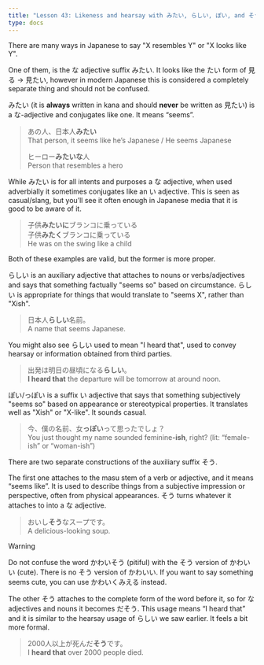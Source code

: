 ```yaml
---
title: "Lesson 43: Likeness and hearsay with みたい, らしい, ぽい, and そう"
type: docs
---
```



There are many ways in Japanese to say "X resembles Y" or "X looks like Y".

One of them, is the な adjective suffix みたい. It looks like the たい form of 見る \-\> 見たい, however in modern Japanese this is considered a completely separate thing and should not be confused.

みたい (it is **always** written in kana and should **never** be written as 見たい) is a な-adjective and conjugates like one. It means “seems”. 

> あの人、日本人<b>みたい</b>  
> That person, it seems like he’s Japanese / He seems Japanese  
>  
> ヒーロー<b>みたいな</b>人  
> Person that resembles a hero

While みたい is for all intents and purposes a な adjective, when used adverbially it sometimes conjugates like an い adjective. This is seen as casual/slang, but you’ll see it often enough in Japanese media that it is good to be aware of it.

> 子供<b>みたいに</b>ブランコに乗っている  
> 子供<b>みたく</b>ブランコに乗っている  
> He was on the swing like a child

Both of these examples are valid, but the former is more proper.

らしい is an auxiliary adjective that attaches to nouns or verbs/adjectives and says that something factually "seems so" based on circumstance. らしい is appropriate for things that would translate to "seems X", rather than "Xish".

> 日本人<b>らしい</b>名前。  
> A name that seems Japanese.

You might also see らしい used to mean "I heard that", used to convey hearsay or information obtained from third parties.

> 出発は明日の昼頃になる<b>らしい</b>。  
> <b>I heard that</b> the departure will be tomorrow at around noon.

ぽい/っぽい is a suffix い adjective that says that something subjectively "seems so" based on appearance or stereotypical properties. It translates well as "Xish" or "X-like". It sounds casual.

> 今、僕の名前、女<b>っぽい</b>って思ったでしょ？  
> You just thought my name sounded feminine<b>-ish</b>, right? (lit: “female-ish” or “woman-ish”)


There are two separate constructions of the auxiliary suffix そう.

The first one attaches to the masu stem of a verb or adjective, and it means “seems like”. It is used to describe things from a subjective impression or perspective, often from physical appearances. そう turns whatever it attaches to into a な adjective.

> おいし<b>そう</b>なスープです。  
> A delicious-looking soup.


> [!WARNING]
> Do not confuse the word かわいそう (pitiful) with the そう version of かわいい (cute). There is no そう version of かわいい. If you want to say something seems cute, you can use かわいくみえる instead.

The other そう attaches to the complete form of the word before it, so for な adjectives and nouns it becomes だそう. This usage means “I heard that” and it is similar to the hearsay usage of らしい we saw earlier. It feels a bit more formal.

> 2000人以上が死んだ<b>そう</b>です。  
> I <b>heard that</b> over 2000 people died.